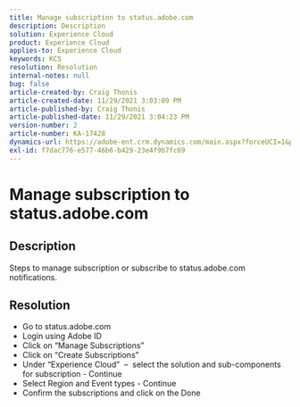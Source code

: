 ```yaml
---
title: Manage subscription to status.adobe.com
description: Description
solution: Experience Cloud
product: Experience Cloud
applies-to: Experience Cloud
keywords: KCS
resolution: Resolution
internal-notes: null
bug: false
article-created-by: Craig Thonis
article-created-date: 11/29/2021 3:03:09 PM
article-published-by: Craig Thonis
article-published-date: 11/29/2021 3:04:23 PM
version-number: 2
article-number: KA-17428
dynamics-url: https://adobe-ent.crm.dynamics.com/main.aspx?forceUCI=1&pagetype=entityrecord&etn=knowledgearticle&id=67a8f273-2551-ec11-8c62-00224804ee0d
exl-id: f7dac776-e577-46b6-b429-23e4f9b7fc69
---
```

# Manage subscription to status.adobe.com

## Description


Steps to manage subscription or subscribe to status.adobe.com notifications.


## Resolution


- Go to status.adobe.com
- Login using Adobe ID
- Click on “Manage Subscriptions”
- Click on “Create Subscriptions”
- Under “Experience Cloud”  –  select the solution and sub-components for subscription - Continue
- Select Region and Event types - Continue
- Confirm the subscriptions and click on the Done
